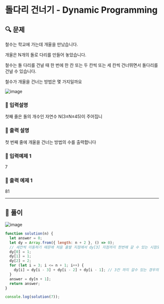 # 돌다리 건너기 - Dynamic Programming

##  🔍 문제 

철수는 학교에 가는데 개울을 만났습니다. 

개울은 N개의 돌로 다리를 만들어 놓았습니다.

철수는 돌 다리를 건널 때 한 번에 한 칸 또는 두 칸씩 또는 세 칸씩 건너뛰면서 돌다리를 건널 수 있습니다.  
 
철수가 개울을 건너는 방법은 몇 가지일까요

![image](https://user-images.githubusercontent.com/28912774/125711509-3bc34c79-ee0b-4cac-8e5e-c4ce58c56e69.png)


### 🔹 입력설명
첫째 줄은 돌의 개수인 자연수 N(3≤N≤45)이 주어집니

### 🔹 출력 설명
첫 번째 줄에 개울을 건너는 방법의 수를 출력합니다

### 🔹 입력예제 1
7

### 🔹 출력 예제 1
81


----

##  📌 풀이

![image](https://user-images.githubusercontent.com/28912774/125713085-d3765689-2819-4218-a37d-8e7710ea66af.png)

```js
function solution(n) {
  let answer = 0;
  let dy = Array.from({ length: n + 2 }, () => 0);
  // 세칸씩 이동하기 때문에 처음 출발 지점에서 dy[3] 지점까지 한번에 갈 수 있는 시점도 같이 초기화 해줘야 함!!
  dy[0] = 1;
  dy[1] = 1;
  dy[2] = 2;
  for (let i = 3; i <= n + 1; i++) {
    dy[i] = dy[i - 3] + dy[i - 2] + dy[i - 1]; // 3칸 까지 갈수 있는 경우의 수
  }
  answer = dy[n + 1];
  return answer;
}

console.log(solution(7));
```
